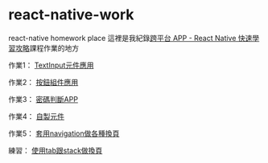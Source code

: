 # react-native-work
react-native homework place
這裡是我紀錄[跨平台 APP - React Native 快速學習攻略](https://hahow.in/courses/5dbe90cfa4b1c600214d0ab5/main)課程作業的地方

作業1： [TextInput元件應用](https://github.com/hsiaomingcheng/react-native-work/tree/feature/200903/homework_1/chris)

作業2： [按鈕組件應用](https://github.com/hsiaomingcheng/react-native-work/tree/feature/200903/homework_2/chris)

作業3： [密碼判斷APP](https://github.com/hsiaomingcheng/react-native-work/tree/feature/200903/homework_3/chris)

作業4： [自製元件](https://github.com/hsiaomingcheng/react-native-work/tree/feature/200904/homework_4/chris)

作業5： [套用navigation做各種換頁](https://github.com/hsiaomingcheng/react-native-work/tree/feature/200907/homework_5/chris)

練習： [使用tab跟stack做換頁](https://github.com/hsiaomingcheng/react-native-work/tree/feature/200904/pratice_navgation/chris)
